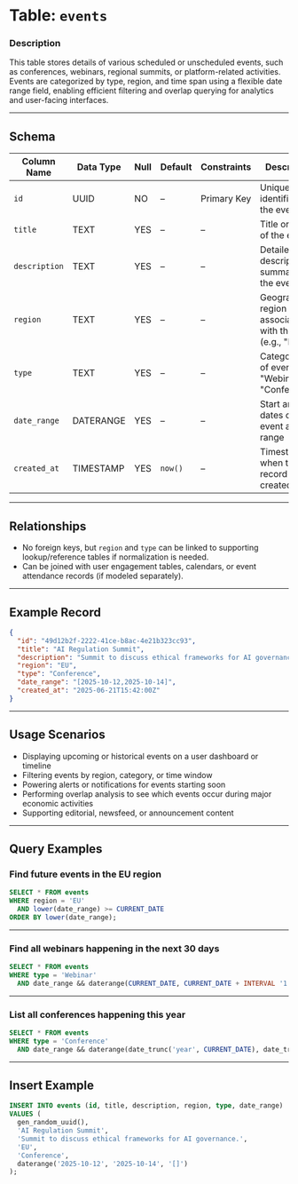 # Table: `events`

### **Description**

This table stores details of various scheduled or unscheduled events, such as conferences, webinars, regional summits, or platform-related activities. Events are categorized by type, region, and time span using a flexible date range field, enabling efficient filtering and overlap querying for analytics and user-facing interfaces.

---

## **Schema**

| Column Name   | Data Type | Null | Default | Constraints | Description                                                |
| ------------- | --------- | ---- | ------- | ----------- | ---------------------------------------------------------- |
| `id`          | UUID      | NO   | –       | Primary Key | Unique identifier for the event                            |
| `title`       | TEXT      | YES  | –       | –           | Title or name of the event                                 |
| `description` | TEXT      | YES  | –       | –           | Detailed description or summary of the event               |
| `region`      | TEXT      | YES  | –       | –           | Geographical region associated with the event (e.g., "EU") |
| `type`        | TEXT      | YES  | –       | –           | Category/type of event (e.g., "Webinar", "Conference")     |
| `date_range`  | DATERANGE | YES  | –       | –           | Start and end dates of the event as a range                |
| `created_at`  | TIMESTAMP | YES  | `now()` | –           | Timestamp when the record was created                      |

---

## **Relationships**

* No foreign keys, but `region` and `type` can be linked to supporting lookup/reference tables if normalization is needed.
* Can be joined with user engagement tables, calendars, or event attendance records (if modeled separately).

---

## **Example Record**

```json
{
  "id": "49d12b2f-2222-41ce-b8ac-4e21b323cc93",
  "title": "AI Regulation Summit",
  "description": "Summit to discuss ethical frameworks for AI governance.",
  "region": "EU",
  "type": "Conference",
  "date_range": "[2025-10-12,2025-10-14]",
  "created_at": "2025-06-21T15:42:00Z"
}
```

---

## **Usage Scenarios**

* Displaying upcoming or historical events on a user dashboard or timeline
* Filtering events by region, category, or time window
* Powering alerts or notifications for events starting soon
* Performing overlap analysis to see which events occur during major economic activities
* Supporting editorial, newsfeed, or announcement content

---

## **Query Examples**

### Find future events in the EU region

```sql
SELECT * FROM events
WHERE region = 'EU'
  AND lower(date_range) >= CURRENT_DATE
ORDER BY lower(date_range);
```

---

### Find all webinars happening in the next 30 days

```sql
SELECT * FROM events
WHERE type = 'Webinar'
  AND date_range && daterange(CURRENT_DATE, CURRENT_DATE + INTERVAL '1 month');
```

---

### List all conferences happening this year

```sql
SELECT * FROM events
WHERE type = 'Conference'
  AND date_range && daterange(date_trunc('year', CURRENT_DATE), date_trunc('year', CURRENT_DATE) + INTERVAL '1 year');
```

---

## **Insert Example**

```sql
INSERT INTO events (id, title, description, region, type, date_range)
VALUES (
  gen_random_uuid(),
  'AI Regulation Summit',
  'Summit to discuss ethical frameworks for AI governance.',
  'EU',
  'Conference',
  daterange('2025-10-12', '2025-10-14', '[]')
);
```